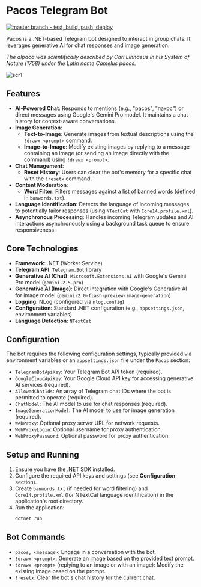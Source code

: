# Pacos Telegram Bot

[![master branch - test, build, push, deploy](https://github.com/magicxor/pacos2/actions/workflows/on_master_push.yml/badge.svg)](https://github.com/magicxor/pacos2/actions/workflows/on_master_push.yml)

Pacos is a .NET-based Telegram bot designed to interact in group chats. It leverages generative AI for chat responses and image generation.

*The alpaca was scientifically described by Carl Linnaeus in his System of Nature (1758) under the Latin name Camelus pacos.*

![scr1](https://user-images.githubusercontent.com/8275793/231939658-5b52f5c3-2dba-4313-9756-4d8b16d14627.jpg)

## Features

- **AI-Powered Chat**: Responds to mentions (e.g., "pacos", "пакос") or direct messages using Google's Gemini Pro model. It maintains a chat history for context-aware conversations.
- **Image Generation**:
    - **Text-to-Image**: Generate images from textual descriptions using the `!drawx <prompt>` command.
    - **Image-to-Image**: Modify existing images by replying to a message containing an image (or sending an image directly with the command) using `!drawx <prompt>`.
- **Chat Management**:
    - **Reset History**: Users can clear the bot's memory for a specific chat with the `!resetx` command.
- **Content Moderation**:
    - **Word Filter**: Filters messages against a list of banned words (defined in `banwords.txt`).
- **Language Identification**: Detects the language of incoming messages to potentially tailor responses (using `NTextCat` with `Core14.profile.xml`).
- **Asynchronous Processing**: Handles incoming Telegram updates and AI interactions asynchronously using a background task queue to ensure responsiveness.

## Core Technologies

- **Framework**: .NET (Worker Service)
- **Telegram API**: `Telegram.Bot` library
- **Generative AI (Chat)**: `Microsoft.Extensions.AI` with Google's Gemini Pro model (`gemini-2.5-pro`)
- **Generative AI (Image)**: Direct integration with Google's Generative AI for image model (`gemini-2.0-flash-preview-image-generation`)
- **Logging**: NLog (configured via `nlog.config`)
- **Configuration**: Standard .NET configuration (e.g., `appsettings.json`, environment variables)
- **Language Detection**: `NTextCat`

## Configuration

The bot requires the following configuration settings, typically provided via environment variables or an `appsettings.json` file under the `Pacos` section:

- `TelegramBotApiKey`: Your Telegram Bot API token (required).
- `GoogleCloudApiKey`: Your Google Cloud API key for accessing generative AI services (required).
- `AllowedChatIds`: An array of Telegram chat IDs where the bot is permitted to operate (required).
- `ChatModel`: The AI model to use for chat responses (required).
- `ImageGenerationModel`: The AI model to use for image generation (required).
- `WebProxy`: Optional proxy server URL for network requests.
- `WebProxyLogin`: Optional username for proxy authentication.
- `WebProxyPassword`: Optional password for proxy authentication.

## Setup and Running

1.  Ensure you have the .NET SDK installed.
2.  Configure the required API keys and settings (see **Configuration** section).
3.  Create `banwords.txt` (if needed for word filtering) and `Core14.profile.xml` (for NTextCat language identification) in the application's root directory.
4.  Run the application:
    ```bash
    dotnet run
    ```

## Bot Commands

- `pacos, <message>`: Engage in a conversation with the bot.
- `!drawx <prompt>`: Generate an image based on the provided text prompt.
- `!drawx <prompt>` (replying to an image or with an image): Modify the existing image based on the prompt.
- `!resetx`: Clear the bot's chat history for the current chat.
